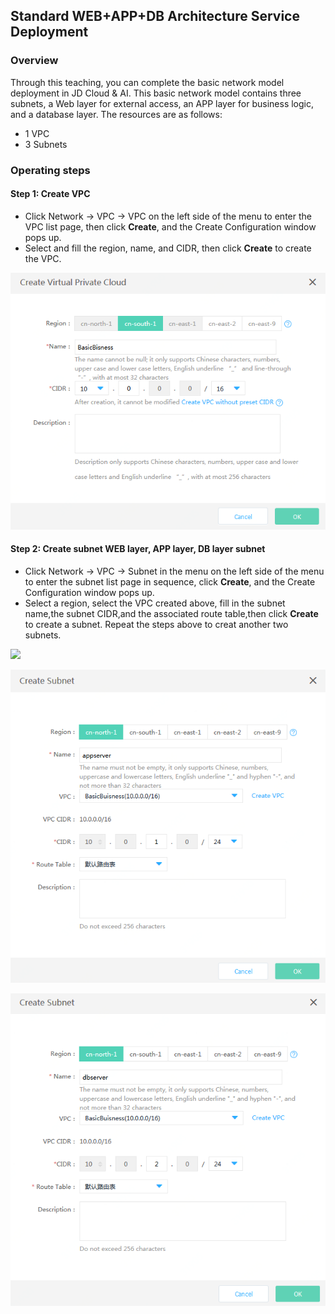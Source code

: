 ## **Standard WEB+APP+DB Architecture Service Deployment**

### **Overview**

Through this teaching, you can complete the basic network model deployment in JD Cloud & AI. This basic network model contains three subnets, a Web layer for external access, an APP layer for business logic, and a database layer. The resources are as follows:

- 1 VPC
- 3 Subnets



### **Operating steps**

#### **Step 1: Create VPC**

- Click Network -> VPC -> VPC on the left side of the menu to enter the VPC list page, then click **Create**, and the Create Configuration window pops up.
- Select and fill the region, name, and CIDR, then click **Create** to create the VPC.

![](/image/Networking/Virtual-Private-Cloud/Getting-Started/Standard-WEB-APP-DB-Architectural-Service-Deployment/Step1.png)



#### **Step 2: Create subnet WEB layer, APP layer, DB layer subnet**

- Click Network -> VPC -> Subnet in the menu on the left side of the menu to enter the subnet list page in sequence, click **Create**, and the Create Configuration window pops up.
- Select a region, select the VPC created above, fill in the subnet name,the subnet CIDR,and the associated route table,then click **Create** to create a subnet. Repeat the steps above to creat another two subnets.

![](/image/Networking/Virtual-Private-Cloud/Getting-Started/Standard-WEB-APP-DB-Architectural-Service-Deployment/Step2-1.png)

![](/image/Networking/Virtual-Private-Cloud/Getting-Started/Standard-WEB-APP-DB-Architectural-Service-Deployment/Step2-2.png)

![](/image/Networking/Virtual-Private-Cloud/Getting-Started/Standard-WEB-APP-DB-Architectural-Service-Deployment/Step2-3.png)